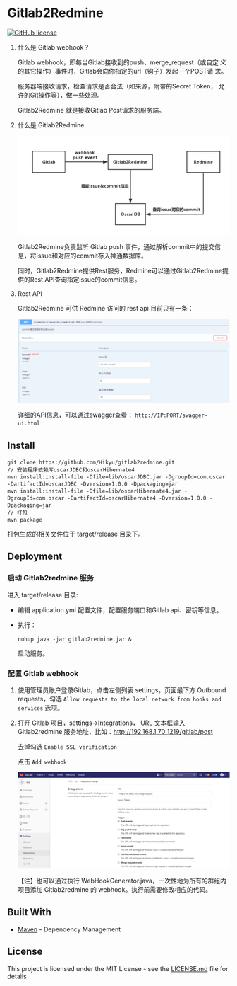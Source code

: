 # Gitlab2Redmine

[![GitHub license](https://img.shields.io/github/license/Hikyu/gitlab2redmine.svg)](https://github.com/Hikyu/gitlab2redmine/blob/master/LICENSE)

1. 什么是 Gitlab webhook？

    Gitlab webhook，即每当Gitlab接收到的push、merge_request（或自定 义的其它操作）事件时，Gitlab会向你指定的url（钩子）发起一个POST请    求。

    服务器端接收请求，检查请求是否合法（如来源，附带的Secret Token，    允许的Git操作等），做一些处理。

    Gitlab2Redmine 就是接收Gitlab Post请求的服务端。

2. 什么是 Gitlab2Redmine

    ![](img/structure.png)
    
    Gitlab2Redmine负责监听 Gitlab push 事件，通过解析commit中的提交信息，将issue和对应的commit存入神通数据库。

    同时，Gitlab2Redmine提供Rest服务，Redmine可以通过Gitlab2Redmine提供的Rest API查询指定issue的commit信息。

3. Rest API

    Gitlab2Redmine 可供 Redmine 访问的 rest api 目前只有一条：

    ![](img/api.png)

    详细的API信息，可以通过swagger查看：    `http://IP:PORT/swagger-ui.html`


## Install

```
git clone https://github.com/Hikyu/gitlab2redmine.git
// 安装程序依赖库oscarJDBC和oscarHibernate4
mvn install:install-file -Dfile=lib/oscarJDBC.jar -DgroupId=com.oscar -DartifactId=oscarJDBC -Dversion=1.0.0 -Dpackaging=jar
mvn install:install-file -Dfile=lib/oscarHibernate4.jar -DgroupId=com.oscar -DartifactId=oscarHibernate4 -Dversion=1.0.0 -Dpackaging=jar
// 打包
mvn package
```

打包生成的相关文件位于 target/release 目录下。

## Deployment

### 启动 Gitlab2redmine 服务

进入 target/release 目录:

- 编辑 application.yml 配置文件，配置服务端口和Gitlab api、密钥等信息。

- 执行：

    ```
    nohup java -jar gitlab2redmine.jar &
    ```

    启动服务。

### 配置 Gitlab webhook

1. 使用管理员账户登录Gitlab，点击左侧列表 settings，页面最下方 Outbound requests，勾选 `Allow requests to the local network from hooks and services` 选项。

2. 打开 Gitlab 项目，settings->Integrations， URL 文本框输入 Gitlab2redmine 服务地址，比如：http://192.168.1.70:1219/gitlab/post

   去掉勾选 `Enable SSL verification`

   点击 `Add webhook`

    ![](img/gitlab.png)

    【注】也可以通过执行 WebHookGenerator.java，一次性地为所有的群组内项目添加 Gitlab2redmine 的 webhook。执行前需要修改相应的代码。

## Built With

* [Maven](https://maven.apache.org/) - Dependency Management

## License

This project is licensed under the MIT License - see the [LICENSE.md](LICENSE.md) file for details
